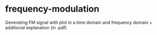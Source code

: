 # frequency-modulation
Generating FM signal with plot in a time domain and frequency domain + additional explanation (in .pdf)
